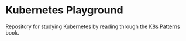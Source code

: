 # Kubernetes Playground

Repository for studying Kubernetes by reading through the [K8s Patterns](https://k8spatterns.io/) book.